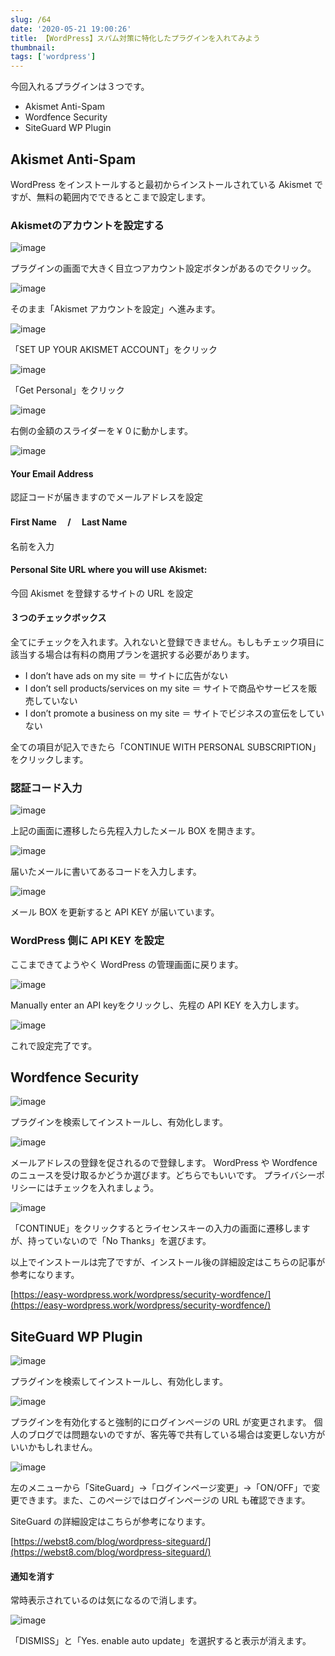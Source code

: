 ```yaml
---
slug: /64
date: '2020-05-21 19:00:26'
title: 【WordPress】スパム対策に特化したプラグインを入れてみよう
thumbnail:
tags: ['wordpress']
---
```

今回入れるプラグインは３つです。

- Akismet Anti-Spam
- Wordfence Security
- SiteGuard WP Plugin

## Akismet Anti-Spam

WordPress をインストールすると最初からインストールされている Akismet ですが、無料の範囲内でできるとこまで設定します。

### **Akismet**のアカウントを設定する

![image](/img/blog/contents/2020/05/image-11.png)

プラグインの画面で大きく目立つアカウント設定ボタンがあるのでクリック。

![image](/img/blog/contents/2020/05/image-12.png)

そのまま「Akismet アカウントを設定」へ進みます。

![image](/img/blog/contents/2020/05/image-13.png)

「SET UP YOUR AKISMET ACCOUNT」をクリック

![image](/img/blog/contents/2020/05/image-14.png)

「Get Personal」をクリック

![image](/img/blog/contents/2020/05/image-15.png)

右側の金額のスライダーを￥０に動かします。

![image](/img/blog/contents/2020/05/image-16.png)

#### Your Email Address

認証コードが届きますのでメールアドレスを設定

#### First Name 　/　 Last Name

名前を入力

#### Personal Site URL where you will use Akismet:

今回 Akismet を登録するサイトの URL を設定

#### ３つのチェックボックス

全てにチェックを入れます。入れないと登録できません。もしもチェック項目に該当する場合は有料の商用プランを選択する必要があります。

- I don’t have ads on my site ＝ サイトに広告がない
- I don’t sell products/services on my site ＝ サイトで商品やサービスを販売していない
- I don’t promote a business on my site ＝ サイトでビジネスの宣伝をしていない

全ての項目が記入できたら「CONTINUE WITH PERSONAL SUBSCRIPTION」をクリックします。

### 認証コード入力

![image](/img/blog/contents/2020/05/2-1.jpg)

上記の画面に遷移したら先程入力したメール BOX を開きます。

![image](/img/blog/contents/2020/05/2.png)

届いたメールに書いてあるコードを入力します。

![image](/img/blog/contents/2020/05/3.png)

メール BOX を更新すると API KEY が届いています。

### WordPress 側に API KEY を設定

ここまできてようやく WordPress の管理画面に戻ります。

![image](/img/blog/contents/2020/05/image-17.png)

Manually enter an API keyをクリックし、先程の API KEY を入力します。

![image](/img/blog/contents/2020/05/4.png)

これで設定完了です。

## Wordfence Security

![image](/img/blog/contents/2020/05/image-18.png)

プラグインを検索してインストールし、有効化します。

![image](/img/blog/contents/2020/05/image-21.png)

メールアドレスの登録を促されるので登録します。
WordPress や Wordfence のニュースを受け取るかどうか選びます。どちらでもいいです。
プライバシーポリシーにはチェックを入れましょう。

![image](/img/blog/contents/2020/05/image-22.png)

「CONTINUE」をクリックするとライセンスキーの入力の画面に遷移しますが、持っていないので「No Thanks」を選びます。

以上でインストールは完了ですが、インストール後の詳細設定はこちらの記事が参考になります。

[https://easy-wordpress.work/wordpress/security-wordfence/](https://easy-wordpress.work/wordpress/security-wordfence/)
## SiteGuard WP Plugin

![image](/img/blog/contents/2020/05/image-23.png)

プラグインを検索してインストールし、有効化します。

![image](/img/blog/contents/2020/05/image-24.png)

プラグインを有効化すると強制的にログインページの URL が変更されます。
個人のブログでは問題ないのですが、客先等で共有している場合は変更しない方がいいかもしれません。

![image](/img/blog/contents/2020/05/5.png)

左のメニューから「SiteGuard」→「ログインページ変更」→「ON/OFF」で変更できます。また、このページではログインページの URL も確認できます。

SiteGuard の詳細設定はこちらが参考になります。

[https://webst8.com/blog/wordpress-siteguard/](https://webst8.com/blog/wordpress-siteguard/)
#### 通知を消す

常時表示されているのは気になるので消します。

![image](/img/blog/contents/2020/05/6.png)

「DISMISS」と「Yes. enable auto update」を選択すると表示が消えます。
